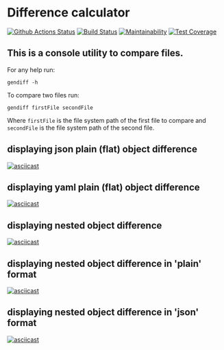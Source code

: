 # Difference calculator

[![Github Actions Status](https://github.com/tolyod/php-project-lvl2/workflows/PHP%20CI/badge.svg)](https://github.com/tolyod/php-project-lvl2/actions)
[![Build Status](https://travis-ci.com/tolyod/php-project-lvl2.svg?branch=master)](https://travis-ci.com/tolyod/php-project-lvl2)
[![Maintainability](https://api.codeclimate.com/v1/badges/74cc782b63a936f1f676/maintainability)](https://codeclimate.com/github/tolyod/php-project-lvl2/maintainability)
[![Test Coverage](https://api.codeclimate.com/v1/badges/74cc782b63a936f1f676/test_coverage)](https://codeclimate.com/github/tolyod/php-project-lvl2/test_coverage)

## This is a console utility to compare files.   
For any help run:
```
gendiff -h
```   

To compare two files run:   

```
gendiff firstFile secondFile

```   

Where `firstFile` is the file system path of the first file to compare and `secondFile` is the file system path of the second file. 
## displaying json plain (flat) object difference
[![asciicast](https://asciinema.org/a/LZEoZaSZej1IgGCzOCDDHHMZw.svg)](https://asciinema.org/a/LZEoZaSZej1IgGCzOCDDHHMZw)

## displaying yaml plain (flat) object difference
[![asciicast](https://asciinema.org/a/tKSsBNwF5laYwvBo4ocy0ySzn.svg)](https://asciinema.org/a/tKSsBNwF5laYwvBo4ocy0ySzn)

## displaying nested object difference
[![asciicast](https://asciinema.org/a/szy6olWkc4145bJZWlQIiqWgD.svg)](https://asciinema.org/a/szy6olWkc4145bJZWlQIiqWgD)

## displaying nested object difference in 'plain' format
[![asciicast](https://asciinema.org/a/VQgmb2oBvU2JN44uYMaRbpPGq.svg)](https://asciinema.org/a/VQgmb2oBvU2JN44uYMaRbpPGq)

## displaying nested object difference in 'json' format
[![asciicast](https://asciinema.org/a/GFvCHQ4wVwhAFSOnHLcXlSREy.svg)](https://asciinema.org/a/GFvCHQ4wVwhAFSOnHLcXlSREy)
